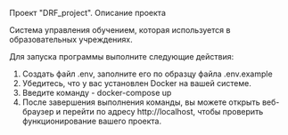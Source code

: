 Проект "DRF_project".
Описание проекта

Система управления обучением, которая используется в образовательных учреждениях.

Для запуска программы выполните следующие действия:

1. Создать файл .env, заполните его по образцу файла .env.example
2. Убедитесь, что у вас установлен Docker на вашей системе.
3. Введите команду - docker-compose up
4. После завершения выполнения команды, вы можете открыть веб-браузер и перейти по адресу http://localhost, чтобы
   проверить функционирование вашего проекта.

